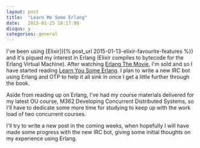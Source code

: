 ```yaml
---
layout: post
title:  "Learn Me Some Erlang"
date:   2015-01-25 18:17:00
disqus: y
categories: general
---
```

I've been using [Elixir]({% post_url 2015-01-13-elixir-favourite-features %})
and it's piqued my interest in Erlang (Elixir compiles to bytecode for the
Erlang Virtual Machine). After watching
[Erlang The Movie](https://www.youtube.com/watch?v=qyVvGjNjBOA), I'm sold and so
I have started reading [Learn You Some Erlang](http://learnyousomeerlang.com/).
I plan to write a new IRC bot using Erlang and OTP to help it all sink in once
I get a little further through the book.

Aside from reading up on Erlang, I've had my course materials delivered for my
latest OU course, M362 Developing Concurrent Distributed Systems, so I'll have to
dedicate some more time for studying to keep up with the work load of two concurrent
courses.

I'll try to write a new post in the coming weeks, when hopefully I will have made
some progress with the new IRC bot, giving some initial thoughts on my experience
using Erlang.
